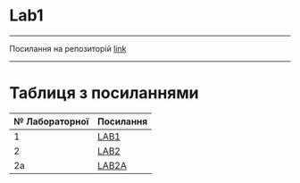 # Lab1
---

Посилання на репозиторій [link](https://github.com/su115/ISTP.git)

---
# Таблиця з посиланнями
|№ Лабораторної|Посилання|
|---|---|
|1|[LAB1](https://github.com/su115/ISTP/tree/main/Lab1)|
|2|[LAB2](https://github.com/su115/ISTP/tree/main/Lab2)|
|2a|[LAB2A](https://github.com/su115/ISTP/tree/main/Lab2a)|
